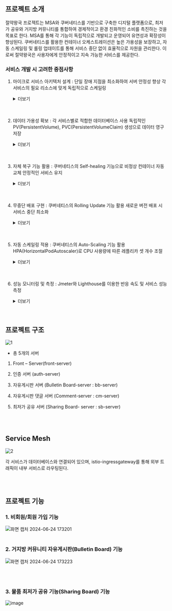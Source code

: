 ## 프로젝트 소개

절약왕국 프로젝트는 MSA와 쿠버네티스를 기반으로 구축한 디지털 플랫폼으로, 최저가 공유와 거지방 커뮤니티를 통합하여 경제적이고 환경 친화적인 소비를 촉진하는 것을 목표로 한다. MSA를 통해 각 기능이 독립적으로 개발되고 운영되어 유연성과 확장성이 향상된다. 쿠버네티스를 활용한 컨테이너 오케스트레이션은 높은 가용성을 보장하고, 자동 스케일링 및 롤링 업데이트를 통해 서비스 중단 없이 효율적으로 자원을 관리한다. 이로써 절약왕국은 사용자에게 안정적이고 지속 가능한 서비스를 제공한다.

### 서비스 개발 시 고려한 중점사항
1. 마이크로 서비스 아키텍처 설계 : 단일 장애 지점을 최소화하여 서버 안정성 향상 각 서비스의 필요 리소스에 맞게 독립적으로 스케일링
    <details>
    <summary>더보기</summary>

    <!--summary 아래 빈칸 공백 두고 내용을 적는공간-->
   ![스크린샷 2024-06-12 173706](https://github.com/j-ra1n/MSA_Thrift_Kingdom/assets/118893707/7b4afb4c-9888-4eaf-acf2-b48a07e70a6b)

   
     - Kubernetes 클러스터를 활용하여 애플리케이션을 배포하고 관리한다. 
     - 클러스터는 마스터 노드 1개와 워커 노드 2개로 이루어져 있으며, 이를 통해 애플리케이션의 배포, 확장, 관리, 복구 등의 오케스트레이션을 자동화한다. 
    <br></br>
    
    ![KakaoTalk_20240612_183056773](https://github.com/j-ra1n/MSA_Thrift_Kingdom/assets/118893707/4b6b2eb1-df55-4d5e-8c21-f071675a91bf)
   
    - 클러스터의 전체 파드 목록을 보여준다. 
    </details>
    <br></br>

2. 데이터 가용성 확보 : 각 서비스별로 적합한 데이터베이스 사용 독립적인 PV(PersistentVolume), PVC(PersistentVolumeClaim) 생성으로 데이터 영구 저장
    <details>
    <summary>더보기</summary>

    <!--summary 아래 빈칸 공백 두고 내용을 적는공간-->
   ![제목 없음](https://github.com/j-ra1n/MSA_Thrift_Kingdom/assets/118893707/0e81e39a-1886-4c31-94c2-f6f22223a9bb)



    - 데이터의 영속성 보장과 유연한 스토리지 할당을 위해 Persistent Volume (PV)과 Persistent Volume Claim (PVC)를 사용한다.
    - 이를 통해 애플리케이션 재시작 시에도 데이터를 안전하게 유지하고, 필요한 스토리지를 동적으로 요청할 수 있다. 

    </details>
    <br></br>
    
3. 자체 복구 기능 활용 : 쿠버네티스의 Self-healing 기능으로 비정상 컨테이너 자동 교체 안정적인 서비스 유지

    <details>
    <summary>더보기</summary>

    <!--summary 아래 빈칸 공백 두고 내용을 적는공간-->
   ![image](https://github.com/j-ra1n/MSA_Thrift_Kingdom/assets/118893707/86bf8ecb-7d0d-4d7a-a379-b053fc268eb0)

    - initialDelaySeconds: 컨테이너가 시작된 후 처음 상태 확인을 시작하기 전 대기 시간을 60초로 설정한다. 
    - periodSeconds: 상태 확인 주기는 30초로 설정한다.  
    - 이 설정을 통해 Kubernetes는 컨테이너가 비정상적인 상태일 때 자동으로 재시작하여 서비스의 가용성과 안정성을 보장한다.

    </details>
     <br></br>
    
4. 무중단 배포 구현 : 쿠버네티스의 Rolling Update 기능 활용 새로운 버전 배포 시 서비스 중단 최소화 

    <details>
    <summary>더보기</summary>

    <!--summary 아래 빈칸 공백 두고 내용을 적는공간-->
   
    ![image](https://github.com/j-ra1n/MSA_Thrift_Kingdom/assets/118893707/19cda09f-9d92-4861-8622-dbfae02505ac)



   
   
    - RollingUpdate: Deployment의 업데이트 전략으로 롤링 업데이트를 사용함을 지정한다.
    - maxUnavailable: 업데이트 과정에서 최대 몇 개의 파드가 동시에 중단될 수 있는지를 지정합니다. 여기서는 1개 파드가 중단될 수 있음을 의미한다. 
    - maxSurge: 업데이트 과정에서 최대 몇 개의 파드를 추가로 생성할 수 있는지를 지정합니다. 여기서는 1개 파드를 추가로 생성할 수 있음을 의미한다. 
    - 이렇게 하면 서비스 중단을 최소화하면서 새로운 버전으로 안전하게 업데이트할 수 있다. 

    </details>
    <br></br>
    
6. 자동 스케일링 적용 : 쿠버네티스의 Auto-Scaling 기능 활용 HPA(HorizontalPodAutoscaler)로 CPU 사용량에 따른 레플리카 셋 개수 조절

    <details>
    <summary>더보기</summary>

    <!--summary 아래 빈칸 공백 두고 내용을 적는공간-->
   ![image](https://github.com/j-ra1n/MSA_Thrift_Kingdom/assets/118893707/ee103a61-88b8-42a1-a9bc-96885ca407d8)



    - Kubernetes 클러스터에서 자동 스케일링을 구현했다. 이 설정을 통해 파드 수는 부하에 따라 자동으로 조정된다.
    - 최소 파드 수는 3개, 최대 파드 수는 50개로 제한되며, CPU 사용률이 평균 50%가 되도록 파드 수를 조정한다.
    - 이를 통해 애플리케이션의 부하에 따라 효율적인 리소스 사용이 보장된다.
    <br></br>
    ![화면 캡처 2024-06-24 180548](https://github.com/rndudals/MSA_Project/assets/102203336/068d04d6-cc8d-427a-ad24-20a41d3bfad1)

    - HPA가 CPU 사용률에 따라 Replicas수를 조정하는 과정 이다.
    - 부하가 증가할 때 Replicas 수가 동적으로 늘어난다.
    </details>
    <br></br
    
7. 성능 모니터링 및 측정 : Jmeter와 Lighthouse를 이용한 반응 속도 및 서비스 성능 측정

    <details>
    <summary>더보기</summary>

    <!--summary 아래 빈칸 공백 두고 내용을 적는공간-->
   ![제목 없음 (1)](https://github.com/j-ra1n/MSA_Thrift_Kingdom/assets/118893707/f66021c5-7e91-4b2e-9f16-cb9cc2e19250)


    - 초당 500명이 동시 접속했을 때의 성능 테스트 결과이다. 

    </details>
    <br></br>




## 프로젝트 구조
![1](https://github.com/rndudals/MSA_Project/assets/102203336/b9c01d9c-2061-469c-a398-a8078146407d)

- 총 5개의 서버
1. Front – Server(front-server)

2. 인증 서버 (auth-server)

3. 자유게시판 서버 (Bulletin Board-server : bb-server)

4. 자유게시판 댓글 서버 (Comment-server : cm-server)

5. 최저가 공유 서버 (Sharing Board- server : sb-server)

<br></br>

## Service Mesh
![2](https://github.com/rndudals/MSA_Project/assets/102203336/5a8390f2-6f1b-4edd-a76f-1119ed963d04)

각 서비스가 데이터베이스와 연결되어 있으며, istio-ingressgateway를 통해 외부 트래픽이 내부 서비스로 라우팅된다. 

<br></br>


## 프로젝트 기능

### 1. 비회원/회원 가입 기능
![화면 캡처 2024-06-24 173201](https://github.com/rndudals/MSA_Project/assets/102203336/6380a198-a280-4471-972c-1fbc974a2eca)
<br></br>

### 2. 거지방 커뮤니티 자유게시판(Bulletin Board) 기능
![화면 캡처 2024-06-24 173223](https://github.com/rndudals/MSA_Project/assets/102203336/08220c47-1f9f-460e-a3f2-ff6cb10b8cfc)

<br></br>
### 3. 물품 최저가 공유 기능(Sharing Board) 기능
![image](https://github.com/j-ra1n/MSA_Thrift_Kingdom/assets/118893707/73e66d32-9a08-4e9c-92e8-f55409c907d5)



